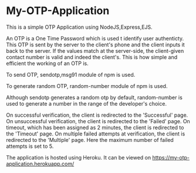 # My-OTP-Application
This is a simple OTP Application using NodeJS,Express,EJS.

An OTP is a One Time Password which is used t identify user authenticty. This OTP is sent by the server to the client's phone and the client inputs it back to 
the server. If the values match at the server-side, the client-given contact number is valid and indeed the client's. This is how simple and efficient the working of an OTP is.  

To send OTP,
sendotp,msg91 module of npm is used.

To generate random OTP, random-number module of npm is used.

Although sendotp generates a random otp by default, random-number is used to generate a number in the range of the developer's choice.

On successful verification, the client is redirected to the 'Successful' page.
On unsuccessful verification, the client is redirected to the 'Failed' page.
On timeout, which has been assigned as 2 minutes, the client is redirected to the 'Timeout' page.
On multiple failed attempts at verification, the client is redirected to the 'Multiple' page. Here the maximum number of failed attempts is set to 5.

The application is hosted using Heroku.
It can be viewed on https://my-otp-application.herokuapp.com/



